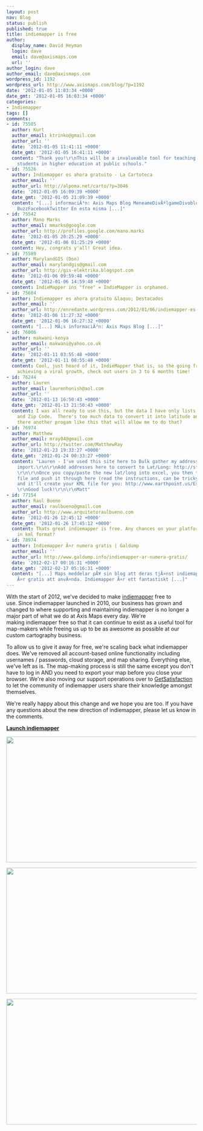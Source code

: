 ```yaml
---
layout: post
nav: Blog
status: publish
published: true
title: indiemapper is free
author:
  display_name: David Heyman
  login: dave
  email: dave@axismaps.com
  url: ''
author_login: dave
author_email: dave@axismaps.com
wordpress_id: 1192
wordpress_url: http://www.axismaps.com/blog/?p=1192
date: '2012-01-05 11:03:34 +0000'
date_gmt: '2012-01-05 16:03:34 +0000'
categories:
- Indiemapper
tags: []
comments:
- id: 75505
  author: Kurt
  author_email: ktrinko@gmail.com
  author_url: ''
  date: '2012-01-05 11:41:11 +0000'
  date_gmt: '2012-01-05 16:41:11 +0000'
  content: "Thank you!\r\nThis will be a invalueable tool for teaching geography to
    students in higher education at public schools."
- id: 75526
  author: Indiemapper es ahora gratuito - La Cartoteca
  author_email: ''
  author_url: http://alpoma.net/carto/?p=3046
  date: '2012-01-05 16:09:39 +0000'
  date_gmt: '2012-01-05 21:09:39 +0000'
  content: "[...] informaciÃ³n: Axis Maps Blog MeneameDivÃºlgameDivobloggerBitacorasRedditDeliciousGoogle
    BuzzFacebookTwitter En esta misma [...]"
- id: 75542
  author: Mano Marks
  author_email: mmarks@google.com
  author_url: http://profiles.google.com/mano.marks
  date: '2012-01-05 20:25:29 +0000'
  date_gmt: '2012-01-06 01:25:29 +0000'
  content: Hey, congrats y'all! Great idea.
- id: 75589
  author: MarylandGIS (Don)
  author_email: marylandgis@gmail.com
  author_url: http://gis-elektrika.blogspot.com
  date: '2012-01-06 09:59:48 +0000'
  date_gmt: '2012-01-06 14:59:48 +0000'
  content: IndieMapper ins "free" = IndieMapper is orphaned.
- id: 75604
  author: Indiemapper es ahora gratuito &laquo; Destacados
  author_email: ''
  author_url: http://enredante.wordpress.com/2012/01/06/indiemapper-es-ahora-gratuito/
  date: '2012-01-06 11:27:32 +0000'
  date_gmt: '2012-01-06 16:27:32 +0000'
  content: "[...] MÃ¡s informaciÃ³n: Axis Maps Blog [...]"
- id: 76006
  author: makwani-kenya
  author_email: makwani@yahoo.co.uk
  author_url: ''
  date: '2012-01-11 03:55:48 +0000'
  date_gmt: '2012-01-11 08:55:48 +0000'
  content: Cool, just heard of it, IndieMapper that is, so the going free is already
    achieving a viral growth, check out users in 3 to 6 months time!
- id: 76244
  author: Lauren
  author_email: laurenhonish@aol.com
  author_url: ''
  date: '2012-01-13 16:50:43 +0000'
  date_gmt: '2012-01-13 21:50:43 +0000'
  content: I was all ready to use this, but the data I have only lists by City, State
    and Zip Code.  There's too much data to convert it into latitude and longitude.  Is
    there another progam like this that will allow me to do that?
- id: 76974
  author: Matthew
  author_email: mray84@gmail.com
  author_url: http://twitter.com/MatthewRay
  date: '2012-01-23 19:33:27 +0000'
  date_gmt: '2012-01-24 00:33:27 +0000'
  content: "Lauren - I've used this site here to Bulk gather my addresses for KML
    import.\r\n\r\nAdd addresses here to convert to Lat/Long: http://stevemorse.org/jcal/latlonbatch.html?direction=forward
    \r\n\r\nOnce you copy/paste the new lat/long into excel, you then take the excel
    file and push it through here (read the instructions, can be tricky at first),
    and it'll create your KML file for you: http://www.earthpoint.us/ExcelToKml.aspx\r\n
    \r\nGood luck!\r\n\r\nMatt"
- id: 77154
  author: Raul Bueno
  author_email: raulbueno@gmail.com
  author_url: http://www.arquitetoraulbueno.com
  date: '2012-01-26 12:45:12 +0000'
  date_gmt: '2012-01-26 17:45:12 +0000'
  content: Thats great indiemapper is free. Any chances on your platform exports maps
    in kml format?
- id: 78974
  author: Indiemapper Ã¤r numera gratis | Galdump
  author_email: ''
  author_url: http://www.galdump.info/indiemapper-ar-numera-gratis/
  date: '2012-02-17 00:16:31 +0000'
  date_gmt: '2012-02-17 05:16:31 +0000'
  content: "[...] Maps meddelar pÃ¥ sin blog att deras tjÃ¤nst indiemapper numera
    Ã¤r gratis att anvÃ¤nda. Indiemapper Ã¤r ett fantastiskt [...]"
---
```

<p>With the start of 2012, we've decided to make <a href="http://indiemapper.com">indiemapper</a> free to use. Since indiemapper launched in 2010, our business has grown and changed to where supporting and maintaining indiemapper is no longer a major part of what we do at Axis Maps every day. We're making indiemapper free so that it can continue to exist as a useful tool for map-makers while freeing us up to be as awesome as possible at our custom cartography business.</p>
<p>To allow us to give it away for free, we're scaling back what indiemapper does. We've removed all account-based online functionality including usernames / passwords, cloud storage, and map sharing. Everything else, we've left as is. The map-making process is still the same except you don't have to log in AND you need to export your map before you close your browser. We're also moving our support operations over to <a href="http://getsatisfaction.com/axismaps" target="_blank">GetSatisfaction</a> to let the community of indiemapper users share their knowledge amongst themselves.</p>
<p>We're really happy about this change and we hope you are too. If you have any questions about the new direction of indiemapper, please let us know in the comments.</p>
<p><strong><a href="http://app.indiemapper.com">Launch indiemapper</a></strong></p>
<p><img class="alignnone" title="indiemapper" src="http://indiemapper.com/images/slides/9.png" alt="" width="515" height="333" /></p>
<p><img class="alignnone" title="indiemapper" src="http://indiemapper.com/images/slides/1.png" alt="" width="515" height="333" /></p>
<p><img class="alignnone" title="indiemapper" src="http://indiemapper.com/images/slides/5.jpg" alt="" width="515" height="333" /></p>

